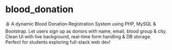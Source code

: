# blood_donation
🩸 A dynamic Blood Donation Registration System using PHP, MySQL &amp; Bootstrap. Let users sign up as donors with name, email, blood group &amp; city. Clean UI with live background, real-time form handling &amp; DB storage. Perfect for students exploring full-stack web dev!

